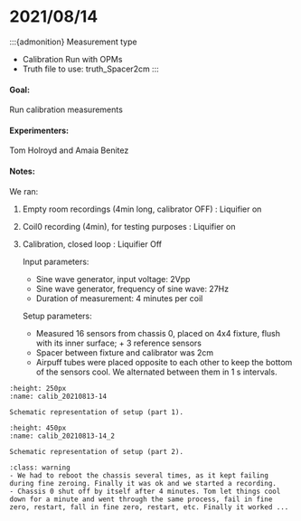 # 2021/08/14

:::{admonition} Measurement type
- Calibration Run with OPMs
- Truth file to use: truth_Spacer2cm
:::

#### Goal: 
Run calibration measurements

#### Experimenters:
Tom Holroyd and Amaia Benitez

#### Notes:
We ran:
1. Empty room recordings (4min long, calibrator OFF) : Liquifier on
2. Coil0 recording (4min), for testing purposes : Liquifier on
3. Calibration, closed loop : Liquifier Off

    Input parameters:
    - Sine wave generator, input voltage: 2Vpp
    - Sine wave generator, frequency of sine wave: 27Hz 
    - Duration of measurement: 4 minutes per coil
    
    Setup parameters:
    - Measured 16 sensors from chassis 0, placed on 4x4 fixture, flush with its inner surface; + 3 reference sensors
    - Spacer between fixture and calibrator was 2cm
    - Airpuff tubes were placed opposite to each other to keep the bottom of the sensors cool. We alternated between them in 1 s intervals.



```{figure} ../attachments/calib_20210813-14.png
:height: 250px
:name: calib_20210813-14
	
Schematic representation of setup (part 1).
```
```{figure} ../attachments/calib_20210813-14_2.png
:height: 450px
:name: calib_20210813-14_2
	
Schematic representation of setup (part 2).
```


```{admonition} Issues
:class: warning
- We had to reboot the chassis several times, as it kept failing during fine zeroing. Finally it was ok and we started a recording. 
- Chassis 0 shut off by itself after 4 minutes. Tom let things cool down for a minute and went through the same process, fail in fine zero, restart, fall in fine zero, restart, etc. Finally it worked ... 
```